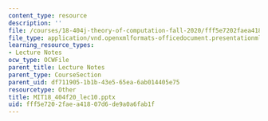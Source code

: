 ```yaml
---
content_type: resource
description: ''
file: /courses/18-404j-theory-of-computation-fall-2020/fff5e7202faea41807d6de9a0a6fab1f_MIT18_404f20_lec10.pptx
file_type: application/vnd.openxmlformats-officedocument.presentationml.presentation
learning_resource_types:
- Lecture Notes
ocw_type: OCWFile
parent_title: Lecture Notes
parent_type: CourseSection
parent_uid: df711905-1b1b-43e5-65ea-6ab014405e75
resourcetype: Other
title: MIT18_404f20_lec10.pptx
uid: fff5e720-2fae-a418-07d6-de9a0a6fab1f
---
```

